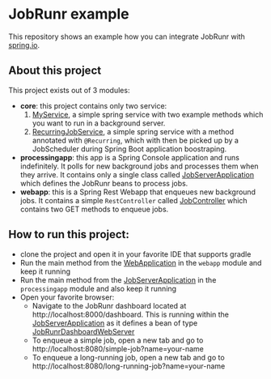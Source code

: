 # JobRunr example

This repository shows an example how you can integrate JobRunr with [spring.io](https://spring.io/).

## About this project
This project exists out of 3 modules:
- **core**: this project contains only two service:
  1. [MyService](core/src/main/java/org/jobrunr/examples/services/MyService.java), a simple spring service with two example methods which you want to run in a background server.
  2. [RecurringJobService](core/src/main/java/org/jobrunr/examples/services/RecurringJobService.java), a simple spring service with a method annotated with `@Recurring`, which with then be picked up by a JobScheduler during Spring Boot application boostraping.
- **processingapp**: this app is a Spring Console application and runs indefinitely. It polls for new background jobs and processes them when they arrive. It contains only a single class called [JobServerApplication](processingapp/src/main/java/org/jobrunr/examples/processingapp/JobServerApplication.java) which defines the JobRunr beans to process jobs.
- **webapp**: this is a Spring Rest Webapp that enqueues new background jobs. It contains a simple `RestController` called [JobController](webapp/src/main/java/org/jobrunr/examples/webapp/api/JobController.java) which contains two GET methods to enqueue jobs.

## How to run this project:
- clone the project and open it in your favorite IDE that supports gradle
- Run the main method from the [WebApplication](webapp/src/main/java/org/jobrunr/examples/webapp/WebApplication.java) in the `webapp` module and keep it running
- Run the main method from the [JobServerApplication](processingapp/src/main/java/org/jobrunr/examples/processingapp/JobServerApplication.java) in the `processingapp` module and also keep it running
- Open your favorite browser:
  - Navigate to the JobRunr dashboard located at http://localhost:8000/dashboard. This is running within the [JobServerApplication](processingapp/src/main/java/org/jobrunr/examples/processingapp/JobServerApplication.java) as it defines a bean of type [JobRunrDashboardWebServer](https://github.com/jobrunr/jobrunr/blob/master/core/src/main/java/org/jobrunr/dashboard/JobRunrDashboardWebServer.java)
  - To enqueue a simple job, open a new tab and go to http://localhost:8080/simple-job?name=your-name
  - To enqueue a long-running job, open a new tab and go to http://localhost:8080/long-running-job?name=your-name